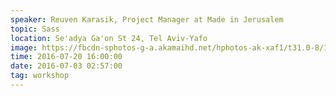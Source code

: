 ```yaml
---
speaker: Reuven Karasik, Project Manager at Made in Jerusalem
topic: Sass
location: Se'adya Ga'on St 24, Tel Aviv-Yafo
image: https://fbcdn-sphotos-g-a.akamaihd.net/hphotos-ak-xaf1/t31.0-8/11794129_895433130494131_2971432170551006268_o.jpg
time: 2016-07-20 16:00:00
date: 2016-07-03 02:57:00
tag: workshop
---
```

